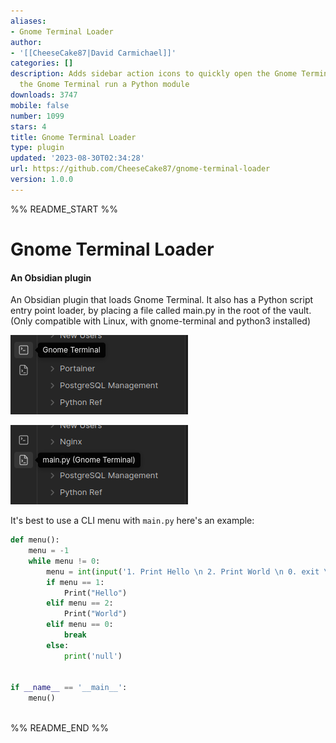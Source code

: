 ```yaml
---
aliases:
- Gnome Terminal Loader
author:
- '[[CheeseCake87|David Carmichael]]'
categories: []
description: Adds sidebar action icons to quickly open the Gnome Terminal or to have
  the Gnome Terminal run a Python module
downloads: 3747
mobile: false
number: 1099
stars: 4
title: Gnome Terminal Loader
type: plugin
updated: '2023-08-30T02:34:28'
url: https://github.com/CheeseCake87/gnome-terminal-loader
version: 1.0.0
---
```


%% README_START %%

# Gnome Terminal Loader

#### An Obsidian plugin

An Obsidian plugin that loads Gnome Terminal. It also has a Python script entry point loader, by placing a file called
main.py in the root of the vault. (Only compatible with Linux, with gnome-terminal and python3 installed)

![gnome_terminal.png](https://raw.githubusercontent.com/CheeseCake87/gnome-terminal-loader/HEAD/assets%2Fgnome_terminal.png)

![main_py_gnome_terminal.png](https://raw.githubusercontent.com/CheeseCake87/gnome-terminal-loader/HEAD/assets%2Fmain_py_gnome_terminal.png)

It's best to use a CLI menu with `main.py` here's an example:

```python
def menu():
	menu = -1
    while menu != 0:
        menu = int(input('1. Print Hello \n 2. Print World \n 0. exit \n'))
        if menu == 1:
            Print("Hello")
        elif menu == 2:
            Print("World")
        elif menu == 0:
            break
        else:
            print('null')
            

if __name__ == '__main__':
    menu()
    
```


%% README_END %%